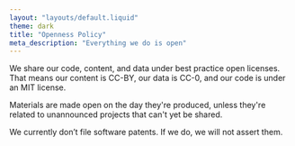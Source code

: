 ```yaml
---
layout: "layouts/default.liquid"
theme: dark
title: "Openness Policy"
meta_description: "Everything we do is open"
---
```


We share our code, content, and data under best practice open licenses. That means our content is CC-BY, our data is CC-0, and our code is under an MIT license.

Materials are made open on the day they're produced, unless they're related to unannounced projects that can't yet be shared.

We currently don’t file software patents. If we do, we will not assert them.
